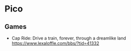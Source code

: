 # Pico

## Games

- Cap Ride: Drive a train, forever, through a dreamlike land <https://www.lexaloffle.com/bbs/?tid=41332>
